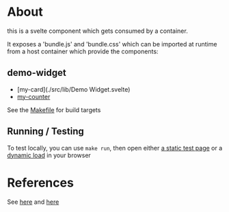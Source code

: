 # About

this is a svelte component which gets consumed by a container.

It exposes a 'bundle.js' and 'bundle.css' which can be imported at runtime from a host container which provide the components:

## demo-widget
 * [my-card](./src/lib/Demo Widget.svelte)
 * [my-counter](./src/lib/Counter.svelte)

See the [Makefile](./Makefile) for build targets

## Running / Testing 

To test locally, you can use `make run`, then open either [a static test page](./test/local-test.html) or a [dynamic load](./test/dynamic-test.html) in your browser


# References
See [here](https://www.colorglare.com/svelte-components-as-web-components-b400d1253504)
and [here](https://medium.com/javascript-by-doing/how-to-create-a-web-component-in-svelte-5963356ec978)